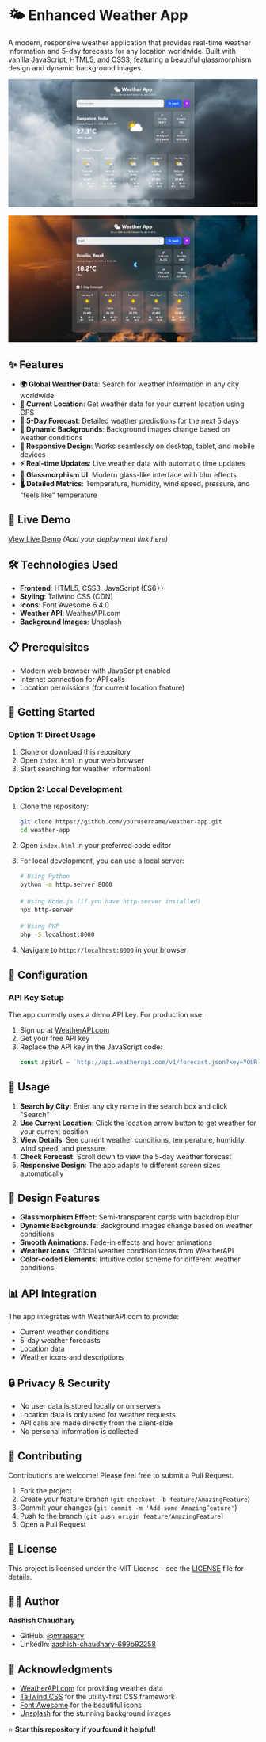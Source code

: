 # 🌤️ Enhanced Weather App

A modern, responsive weather application that provides real-time weather information and 5-day forecasts for any location worldwide. Built with vanilla JavaScript, HTML5, and CSS3, featuring a beautiful glassmorphism design and dynamic background images.

![Weather App Screenshot](Main%20Interface.png)

![Weather App Mobile View](Screenshot%202025-08-31%20122606.png)

## ✨ Features

- **🌍 Global Weather Data**: Search for weather information in any city worldwide
- **📍 Current Location**: Get weather data for your current location using GPS
- **📅 5-Day Forecast**: Detailed weather predictions for the next 5 days
- **🎨 Dynamic Backgrounds**: Background images change based on weather conditions
- **📱 Responsive Design**: Works seamlessly on desktop, tablet, and mobile devices
- **⚡ Real-time Updates**: Live weather data with automatic time updates
- **🎯 Glassmorphism UI**: Modern glass-like interface with blur effects
- **🌡️ Detailed Metrics**: Temperature, humidity, wind speed, pressure, and "feels like" temperature

## 🚀 Live Demo

[View Live Demo](https://your-demo-link.com) *(Add your deployment link here)*

## 🛠️ Technologies Used

- **Frontend**: HTML5, CSS3, JavaScript (ES6+)
- **Styling**: Tailwind CSS (CDN)
- **Icons**: Font Awesome 6.4.0
- **Weather API**: WeatherAPI.com
- **Background Images**: Unsplash

## 📋 Prerequisites

- Modern web browser with JavaScript enabled
- Internet connection for API calls
- Location permissions (for current location feature)

## 🚀 Getting Started

### Option 1: Direct Usage

1. Clone or download this repository
2. Open `index.html` in your web browser
3. Start searching for weather information!

### Option 2: Local Development

1. Clone the repository:

   ```bash
   git clone https://github.com/yourusername/weather-app.git
   cd weather-app
   ```
2. Open `index.html` in your preferred code editor
3. For local development, you can use a local server:

   ```bash
   # Using Python
   python -m http.server 8000

   # Using Node.js (if you have http-server installed)
   npx http-server

   # Using PHP
   php -S localhost:8000
   ```
4. Navigate to `http://localhost:8000` in your browser

## 🔧 Configuration

### API Key Setup

The app currently uses a demo API key. For production use:

1. Sign up at [WeatherAPI.com](https://www.weatherapi.com/)
2. Get your free API key
3. Replace the API key in the JavaScript code:
   ```javascript
   const apiUrl = `http://api.weatherapi.com/v1/forecast.json?key=YOUR_API_KEY&q=${location}&days=5&aqi=no&alerts=no`;
   ```

## 📱 Usage

1. **Search by City**: Enter any city name in the search box and click "Search"
2. **Use Current Location**: Click the location arrow button to get weather for your current position
3. **View Details**: See current weather conditions, temperature, humidity, wind speed, and pressure
4. **Check Forecast**: Scroll down to view the 5-day weather forecast
5. **Responsive Design**: The app adapts to different screen sizes automatically

## 🎨 Design Features

- **Glassmorphism Effect**: Semi-transparent cards with backdrop blur
- **Dynamic Backgrounds**: Background images change based on weather conditions
- **Smooth Animations**: Fade-in effects and hover animations
- **Weather Icons**: Official weather condition icons from WeatherAPI
- **Color-coded Elements**: Intuitive color scheme for different weather conditions

## 📊 API Integration

The app integrates with WeatherAPI.com to provide:

- Current weather conditions
- 5-day weather forecasts
- Location data
- Weather icons and descriptions

## 🔒 Privacy & Security

- No user data is stored locally or on servers
- Location data is only used for weather requests
- API calls are made directly from the client-side
- No personal information is collected

## 🤝 Contributing

Contributions are welcome! Please feel free to submit a Pull Request.

1. Fork the project
2. Create your feature branch (`git checkout -b feature/AmazingFeature`)
3. Commit your changes (`git commit -m 'Add some AmazingFeature'`)
4. Push to the branch (`git push origin feature/AmazingFeature`)
5. Open a Pull Request

## 📝 License

This project is licensed under the MIT License - see the [LICENSE](LICENSE) file for details.

## 👨‍💻 Author

**Aashish Chaudhary**

- GitHub: [@mraasary](https://github.com/mraasary)
- LinkedIn: [aashish-chaudhary-699b92258](linkedin.com/in/aashish-chaudhary-699b92258)

## 🙏 Acknowledgments

- [WeatherAPI.com](https://www.weatherapi.com/) for providing weather data
- [Tailwind CSS](https://tailwindcss.com/) for the utility-first CSS framework
- [Font Awesome](https://fontawesome.com/) for the beautiful icons
- [Unsplash](https://unsplash.com/) for the stunning background images

⭐ **Star this repository if you found it helpful!**



